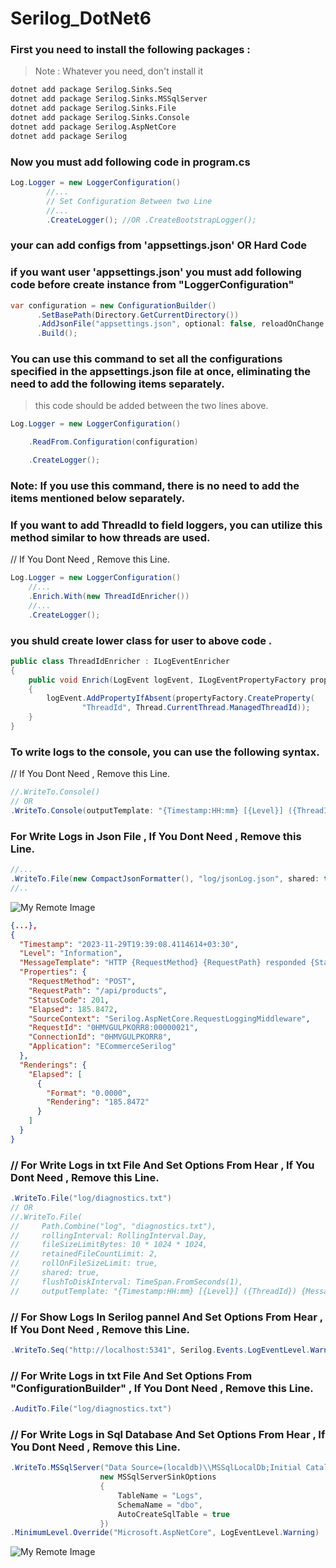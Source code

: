 # Serilog_DotNet6


### First you need to install the following packages :

> Note : Whatever you need, don't install it

``` bash
dotnet add package Serilog.Sinks.Seq
dotnet add package Serilog.Sinks.MSSqlServer
dotnet add package Serilog.Sinks.File
dotnet add package Serilog.Sinks.Console
dotnet add package Serilog.AspNetCore
dotnet add package Serilog
```

### Now you must add following code in program.cs 

```csharp
Log.Logger = new LoggerConfiguration()
        //...
        // Set Configuration Between two Line
        //...
        .CreateLogger(); //OR .CreateBootstrapLogger();

```
### your can add configs from 'appsettings.json' OR Hard Code
### if you want user 'appsettings.json' you must add following code before create instance from "LoggerConfiguration"
```csharp
var configuration = new ConfigurationBuilder()
      .SetBasePath(Directory.GetCurrentDirectory())
      .AddJsonFile("appsettings.json", optional: false, reloadOnChange: true)
      .Build();
```

### You can use this command to set all the configurations specified in the appsettings.json file at once, eliminating the need to add the following items separately.
> this code should be added between the two lines above.
```csharp
Log.Logger = new LoggerConfiguration()

    .ReadFrom.Configuration(configuration)

    .CreateLogger();
```
### Note: If you use this command, there is no need to add the items mentioned below separately.

### If you want to add ThreadId to field loggers, you can utilize this method similar to how threads are used.
// If You Dont Need , Remove this Line.
```csharp
Log.Logger = new LoggerConfiguration()
    //...
    .Enrich.With(new ThreadIdEnricher())
    //...
    .CreateLogger();
```
### you shuld create lower class for user to above code .
```csharp
public class ThreadIdEnricher : ILogEventEnricher
{
    public void Enrich(LogEvent logEvent, ILogEventPropertyFactory propertyFactory)
    {
        logEvent.AddPropertyIfAbsent(propertyFactory.CreateProperty(
                "ThreadId", Thread.CurrentThread.ManagedThreadId));
    }
}
```
### To write logs to the console, you can use the following syntax.
// If You Dont Need , Remove this Line.
```csharp
//.WriteTo.Console()
// OR
.WriteTo.Console(outputTemplate: "{Timestamp:HH:mm} [{Level}] ({ThreadId}) {Message}{NewLine}{Exception}")
```
### For Write Logs in Json File , If You Dont Need , Remove this Line.
```csharp
//...
.WriteTo.File(new CompactJsonFormatter(), "log/jsonLog.json", shared: true)
//..
```
![My Remote Image](D:\github\Serilog_DotNet6\imgs\Annotation2.png)
```json
{...},
{
  "Timestamp": "2023-11-29T19:39:08.4114614+03:30",
  "Level": "Information",
  "MessageTemplate": "HTTP {RequestMethod} {RequestPath} responded {StatusCode} in {Elapsed:0.0000} ms",
  "Properties": {
    "RequestMethod": "POST",
    "RequestPath": "/api/products",
    "StatusCode": 201,
    "Elapsed": 185.8472,
    "SourceContext": "Serilog.AspNetCore.RequestLoggingMiddleware",
    "RequestId": "0HMVGULPKORR8:00000021",
    "ConnectionId": "0HMVGULPKORR8",
    "Application": "ECommerceSerilog"
  },
  "Renderings": {
    "Elapsed": [
      {
        "Format": "0.0000",
        "Rendering": "185.8472"
      }
    ]
  }
}

```
### // For Write Logs in txt File And Set Options From Hear , If You Dont Need , Remove this Line.
```csharp
.WriteTo.File("log/diagnostics.txt")
// OR
//.WriteTo.File(
//     Path.Combine("log", "diagnostics.txt"),
//     rollingInterval: RollingInterval.Day,
//     fileSizeLimitBytes: 10 * 1024 * 1024,
//     retainedFileCountLimit: 2,
//     rollOnFileSizeLimit: true,
//     shared: true,
//     flushToDiskInterval: TimeSpan.FromSeconds(1),
//     outputTemplate: "{Timestamp:HH:mm} [{Level}] ({ThreadId}) {Message}{NewLine}{Exception}")
```
### // For Show Logs In Serilog pannel And Set Options From Hear , If You Dont Need , Remove this Line.
```csharp
.WriteTo.Seq("http://localhost:5341", Serilog.Events.LogEventLevel.Warning)
```
### // For Write Logs in txt File And Set Options From "ConfigurationBuilder" , If You Dont Need , Remove this Line.
```csharp
.AuditTo.File("log/diagnostics.txt")
```
### // For Write Logs in Sql Database And Set Options From Hear , If You Dont Need , Remove this Line.

```csharp
.WriteTo.MSSqlServer("Data Source=(localdb)\\MSSqlLocalDb;Initial Catalog=LoggingDb;persist security info=True;",
                    new MSSqlServerSinkOptions
                    {
                        TableName = "Logs",
                        SchemaName = "dbo",
                        AutoCreateSqlTable = true
                    })
.MinimumLevel.Override("Microsoft.AspNetCore", LogEventLevel.Warning)
```
![My Remote Image](D:\github\Serilog_DotNet6\imgs\Annotation5.png)

